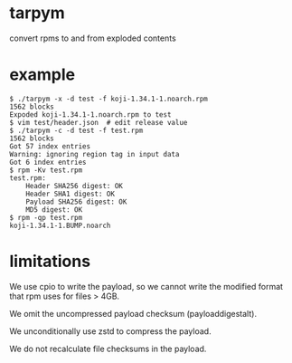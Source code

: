 # tarpym
convert rpms to and from exploded contents

# example
```
$ ./tarpym -x -d test -f koji-1.34.1-1.noarch.rpm
1562 blocks
Expoded koji-1.34.1-1.noarch.rpm to test
$ vim test/header.json  # edit release value
$ ./tarpym -c -d test -f test.rpm
1562 blocks
Got 57 index entries
Warning: ignoring region tag in input data
Got 6 index entries
$ rpm -Kv test.rpm
test.rpm:
    Header SHA256 digest: OK
    Header SHA1 digest: OK
    Payload SHA256 digest: OK
    MD5 digest: OK
$ rpm -qp test.rpm
koji-1.34.1-1.BUMP.noarch
```

# limitations

We use cpio to write the payload, so we cannot write the modified format that
rpm uses for files > 4GB.

We omit the uncompressed payload checksum (payloaddigestalt).

We unconditionally use zstd to compress the payload.

We do not recalculate file checksums in the payload.
